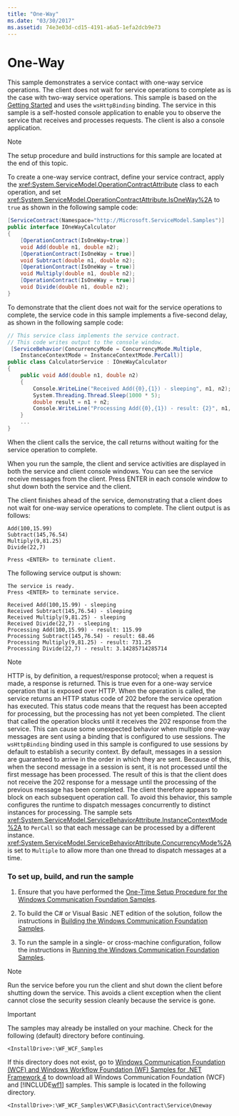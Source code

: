 ```yaml
---
title: "One-Way"
ms.date: "03/30/2017"
ms.assetid: 74e3e03d-cd15-4191-a6a5-1efa2dcb9e73
---
```

# One-Way
This sample demonstrates a service contact with one-way service operations. The client does not wait for service operations to complete as is the case with two-way service operations. This sample is based on the [Getting Started](../../../../docs/framework/wcf/samples/getting-started-sample.md) and uses the `wsHttpBinding` binding. The service in this sample is a self-hosted console application to enable you to observe the service that receives and processes requests. The client is also a console application.  
  
> [!NOTE]
> The setup procedure and build instructions for this sample are located at the end of this topic.  
  
 To create a one-way service contract, define your service contract, apply the <xref:System.ServiceModel.OperationContractAttribute> class to each operation, and set <xref:System.ServiceModel.OperationContractAttribute.IsOneWay%2A> to `true` as shown in the following sample code:  
  
```csharp
[ServiceContract(Namespace="http://Microsoft.ServiceModel.Samples")]  
public interface IOneWayCalculator  
{  
    [OperationContract(IsOneWay=true)]  
    void Add(double n1, double n2);  
    [OperationContract(IsOneWay = true)]  
    void Subtract(double n1, double n2);  
    [OperationContract(IsOneWay = true)]  
    void Multiply(double n1, double n2);  
    [OperationContract(IsOneWay = true)]  
    void Divide(double n1, double n2);  
}  
```  
  
 To demonstrate that the client does not wait for the service operations to complete, the service code in this sample implements a five-second delay, as shown in the following sample code:  
  
```csharp
// This service class implements the service contract.  
// This code writes output to the console window.  
 [ServiceBehavior(ConcurrencyMode = ConcurrencyMode.Multiple,  
    InstanceContextMode = InstanceContextMode.PerCall)]  
public class CalculatorService : IOneWayCalculator  
{  
    public void Add(double n1, double n2)  
    {  
        Console.WriteLine("Received Add({0},{1}) - sleeping", n1, n2);  
        System.Threading.Thread.Sleep(1000 * 5);  
        double result = n1 + n2;  
        Console.WriteLine("Processing Add({0},{1}) - result: {2}", n1, n2, result);  
    }  
    ...  
}  
```  
  
 When the client calls the service, the call returns without waiting for the service operation to complete.  
  
 When you run the sample, the client and service activities are displayed in both the service and client console windows. You can see the service receive messages from the client. Press ENTER in each console window to shut down both the service and the client.  
  
 The client finishes ahead of the service, demonstrating that a client does not wait for one-way service operations to complete. The client output is as follows:  
  
```console  
Add(100,15.99)  
Subtract(145,76.54)  
Multiply(9,81.25)  
Divide(22,7)  
  
Press <ENTER> to terminate client.  
```  
  
 The following service output is shown:  
  
```console  
The service is ready.  
Press <ENTER> to terminate service.  
  
Received Add(100,15.99) - sleeping  
Received Subtract(145,76.54) - sleeping  
Received Multiply(9,81.25) - sleeping  
Received Divide(22,7) - sleeping  
Processing Add(100,15.99) - result: 115.99  
Processing Subtract(145,76.54) - result: 68.46  
Processing Multiply(9,81.25) - result: 731.25  
Processing Divide(22,7) - result: 3.14285714285714  
```  
  
> [!NOTE]
> HTTP is, by definition, a request/response protocol; when a request is made, a response is returned. This is true even for a one-way service operation that is exposed over HTTP. When the operation is called, the service returns an HTTP status code of 202 before the service operation has executed. This status code means that the request has been accepted for processing, but the processing has not yet been completed. The client that called the operation blocks until it receives the 202 response from the service. This can cause some unexpected behavior when multiple one-way messages are sent using a binding that is configured to use sessions. The `wsHttpBinding` binding used in this sample is configured to use sessions by default to establish a security context. By default, messages in a session are guaranteed to arrive in the order in which they are sent. Because of this, when the second message in a session is sent, it is not processed until the first message has been processed. The result of this is that the client does not receive the 202 response for a message until the processing of the previous message has been completed. The client therefore appears to block on each subsequent operation call. To avoid this behavior, this sample configures the runtime to dispatch messages concurrently to distinct instances for processing. The sample sets <xref:System.ServiceModel.ServiceBehaviorAttribute.InstanceContextMode%2A> to `PerCall` so that each message can be processed by a different instance. <xref:System.ServiceModel.ServiceBehaviorAttribute.ConcurrencyMode%2A> is set to `Multiple` to allow more than one thread to dispatch messages at a time.  
  
### To set up, build, and run the sample  
  
1. Ensure that you have performed the [One-Time Setup Procedure for the Windows Communication Foundation Samples](../../../../docs/framework/wcf/samples/one-time-setup-procedure-for-the-wcf-samples.md).  
  
2. To build the C# or Visual Basic .NET edition of the solution, follow the instructions in [Building the Windows Communication Foundation Samples](../../../../docs/framework/wcf/samples/building-the-samples.md).  
  
3. To run the sample in a single- or cross-machine configuration, follow the instructions in [Running the Windows Communication Foundation Samples](../../../../docs/framework/wcf/samples/running-the-samples.md).  
  
> [!NOTE]
> Run the service before you run the client and shut down the client before shutting down the service. This avoids a client exception when the client cannot close the security session cleanly because the service is gone.  
  
> [!IMPORTANT]
> The samples may already be installed on your machine. Check for the following (default) directory before continuing.  
>   
> `<InstallDrive>:\WF_WCF_Samples`  
>   
> If this directory does not exist, go to [Windows Communication Foundation (WCF) and Windows Workflow Foundation (WF) Samples for .NET Framework 4](https://go.microsoft.com/fwlink/?LinkId=150780) to download all Windows Communication Foundation (WCF) and [!INCLUDE[wf1](../../../../includes/wf1-md.md)] samples. This sample is located in the following directory.  
>   
> `<InstallDrive>:\WF_WCF_Samples\WCF\Basic\Contract\Service\Oneway`  
